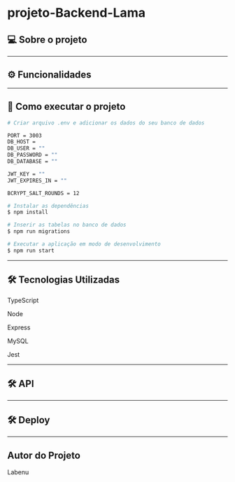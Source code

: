 # projeto-Backend-Lama

## 💻 Sobre o projeto



---

## ⚙️ Funcionalidades



---

## 🚀 Como executar o projeto

```bash
# Criar arquivo .env e adicionar os dados do seu banco de dados

PORT = 3003
DB_HOST = 
DB_USER = ""
DB_PASSWORD = ""
DB_DATABASE = ""

JWT_KEY = ""
JWT_EXPIRES_IN = ""

BCRYPT_SALT_ROUNDS = 12

# Instalar as dependências
$ npm install

# Inserir as tabelas no banco de dados
$ npm run migrations

# Executar a aplicação em modo de desenvolvimento
$ npm run start

```
---

## 🛠 Tecnologias Utilizadas

TypeScript

Node

Express

MySQL

Jest

---

## 🛠 API



---

## 🛠 Deploy



---

## Autor do Projeto

Labenu
